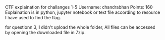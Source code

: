 CTF explaination for challanges 1-5
Username: chandrabhan 
Points: 160
Explaination is  in python, jupyter notebook or text file according to resource I have used to find the flag. 

for questionn 3, I didn't  upload the whole folder, All files can be accessed by opening the downloaded file in 7zip. 
